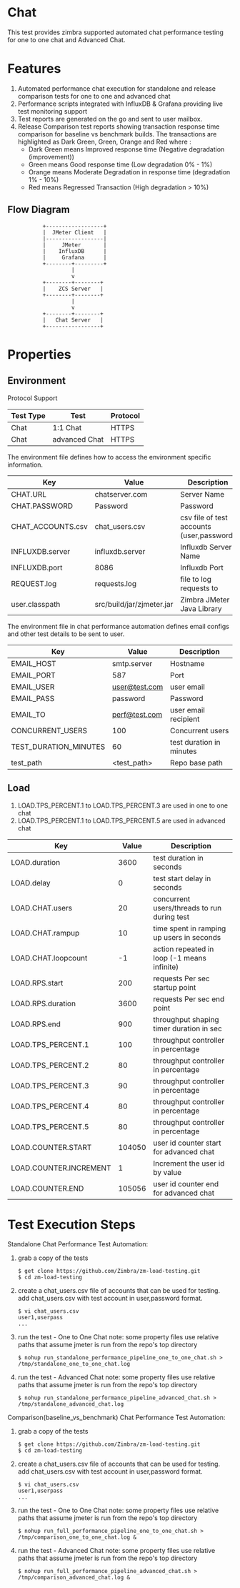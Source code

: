 # Chat

This test provides zimbra supported automated chat performance testing for one to one chat and Advanced Chat.

# Features

1. Automated performance chat execution for standalone and release comparison tests for one to one and advanced chat
2. Performance scripts integrated with InfluxDB & Grafana providing live test monitoring support
3. Test reports are generated on the go and sent to user mailbox.
4. Release Comparison test reports showing transaction response time comparison for baseline vs benchmark builds.
   The transactions are highlighted as Dark Green, Green, Orange and Red where :
      * Dark Green means Improved response time (Negative degradation (improvement))
      * Green means Good response time (Low degradation 0% - 1%)
      * Orange means Moderate Degradation in response time (degradation 1% - 10%)
      * Red means Regressed Transaction (High degradation > 10%)

## Flow Diagram

               +------------------+
               |  JMeter Client   |
               |------------------|
               |     JMeter       |
               |    InfluxDB      |
               |     Grafana      |
               +--------+---------+
                        |
                        v
               +--------+--------+
               |    ZCS Server   |
               +--------+--------+
                        |
                        v
               +--------+--------+
               |   Chat Server   |
               +-----------------+

# Properties

## Environment

Protocol Support

|Test Type |Test          |Protocol|
|----------|--------------|--------|
|Chat      |1:1 Chat      |HTTPS   |
|Chat      |advanced Chat |HTTPS   |

The environment file defines how to access the environment specific information.

|Key                    |Value           |Description                         |
|-----------------------|----------------|------------------------------------|
|CHAT.URL               |chatserver.com  |Server Name   		                  |
|CHAT.PASSWORD          |Password        |Password      		                  |
|CHAT_ACCOUNTS.csv      |chat_users.csv  |csv file of test accounts (user,password)|
|INFLUXDB.server        |influxdb.server |Influxdb Server Name                |
|INFLUXDB.port          |8086            |Influxdb Port                       |
|REQUEST.log            |requests.log    |file to log requests to   	        |
|user.classpath         |src/build/jar/zjmeter.jar|Zimbra JMeter Java Library |

The environment file in chat performance automation defines email configs and other test details to be sent to user.

|Key                           |Value        |Description                       |
|------------------------------|-------------|----------------------------------|
|EMAIL_HOST                    |smtp.server  |Hostname                    	    |
|EMAIL_PORT                    |587    	     |Port                 		          |
|EMAIL_USER                    |user@test.com|user email 			                  |
|EMAIL_PASS                    |password     |Password   			                  |
|EMAIL_TO	                     |perf@test.com|user email recipient 		          |
|CONCURRENT_USERS              |100          |Concurrent users              	  |
|TEST_DURATION_MINUTES         |60 	         |test duration in minutes          |
|test_path                     |<test_path>  |Repo base path    		            |

## Load

1. LOAD.TPS_PERCENT.1 to LOAD.TPS_PERCENT.3 are used in one to one chat
2. LOAD.TPS_PERCENT.1 to LOAD.TPS_PERCENT.5 are used in advanced chat

|Key                           |Value|Description                                 |
|------------------------------|-----|--------------------------------------------|
|LOAD.duration                 |3600 |test duration in seconds                    |
|LOAD.delay                    |0    |test start delay in seconds                 |
|LOAD.CHAT.users               |20   |concurrent users/threads to run during test |
|LOAD.CHAT.rampup              |10   |time spent in ramping up users in seconds   |
|LOAD.CHAT.loopcount           |-1   |action repeated in loop (-1 means infinite) |
|LOAD.RPS.start                |200  |requests Per sec startup point              |
|LOAD.RPS.duration             |3600 |requests Per sec end point	          |
|LOAD.RPS.end                  |900  |throughput shaping timer duration in sec    |
|LOAD.TPS_PERCENT.1            |100  |throughput controller in percentage         |
|LOAD.TPS_PERCENT.2            |80   |throughput controller in percentage         |
|LOAD.TPS_PERCENT.3            |90   |throughput controller in percentage         |
|LOAD.TPS_PERCENT.4            |80   |throughput controller in percentage         |
|LOAD.TPS_PERCENT.5            |80   |throughput controller in percentage         |
|LOAD.COUNTER.START            |104050|user id counter start for advanced chat    |
|LOAD.COUNTER.INCREMENT        |1     |Increment the user id by value             |
|LOAD.COUNTER.END              |105056|user id counter end for advanced chat      |


# Test Execution Steps

Standalone Chat Performance Test Automation:

1. grab a copy of the tests

   ```
   $ get clone https://github.com/Zimbra/zm-load-testing.git 
   $ cd zm-load-testing
   ```

2. create a chat_users.csv file of accounts that can be used for testing.
   add chat_users.csv with test account in user,password format.

   ``` 
   $ vi chat_users.csv
   user1,userpass
   ...
   ```

3. run the test - One to One Chat
   note: some property files use relative paths that assume jmeter is run from the repo's top directory

   ```
   $ nohup run_standalone_performance_pipeline_one_to_one_chat.sh > /tmp/standalone_one_to_one_chat.log
   ```

4. run the test - Advanced Chat
   note: some property files use relative paths that assume jmeter is run from the repo's top directory

   ```
   $ nohup run_standalone_performance_pipeline_advanced_chat.sh > /tmp/standalone_advanced_chat.log
   ```


Comparison(baseline_vs_benchmark) Chat Performance Test Automation:

1. grab a copy of the tests

   ```
   $ get clone https://github.com/Zimbra/zm-load-testing.git
   $ cd zm-load-testing
   ```

2. create a chat_users.csv file of accounts that can be used for testing.
   add chat_users.csv with test account in user,password format.

   ```
   $ vi chat_users.csv
   user1,userpass
   ...
   ```

3. run the test - One to One Chat
   note: some property files use relative paths that assume jmeter is run from the repo's top directory

   ```
   $ nohup run_full_performance_pipeline_one_to_one_chat.sh > /tmp/comparison_one_to_one_chat.log &
   ```
 
4. run the test - Advanced Chat
   note: some property files use relative paths that assume jmeter is run from the repo's top directory

   ```
   $ nohup run_full_performance_pipeline_advanced_chat.sh > /tmp/comparison_advanced_chat.log &
   ```

